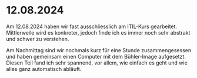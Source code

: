 # 12.08.2024

Am 12.08.2024 haben wir fast ausschliesslich am ITIL-Kurs gearbeitet. Mittlerweile wird es konkreter, jedoch finde ich es immer noch sehr abstrakt 
und schwer zu verstehen.

Am Nachmittag sind wir nochmals kurz für eine Stunde zusammengesessen und haben gemeinsam einen Computer mit dem Bühler-Image aufgesetzt. Diesen 
Teil fand ich sehr spannend, vor allem, wie einfach es geht und wie alles ganz automatisch abläuft.